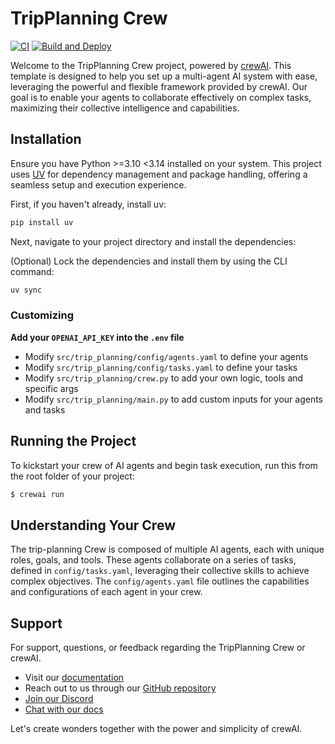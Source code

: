 # TripPlanning Crew

[![CI](https://github.com/ale9420/crewai-trip-planning/actions/workflows/ci.yml/badge.svg)](https://github.com/ale9420/crewai-trip-planning/actions/workflows/ci.yml)
[![Build and Deploy](https://github.com/ale9420/crewai-trip-planning/actions/workflows/cd.yml/badge.svg)](https://github.com/ale9420/crewai-trip-planning/actions/workflows/cd.yml)

Welcome to the TripPlanning Crew project, powered by [crewAI](https://crewai.com). This template is designed to help you set up a multi-agent AI system with ease, leveraging the powerful and flexible framework provided by crewAI. Our goal is to enable your agents to collaborate effectively on complex tasks, maximizing their collective intelligence and capabilities.

## Installation

Ensure you have Python >=3.10 <3.14 installed on your system. This project uses [UV](https://docs.astral.sh/uv/) for dependency management and package handling, offering a seamless setup and execution experience.

First, if you haven't already, install uv:

```bash
pip install uv
```

Next, navigate to your project directory and install the dependencies:

(Optional) Lock the dependencies and install them by using the CLI command:
```bash
uv sync
```
### Customizing

**Add your `OPENAI_API_KEY` into the `.env` file**

- Modify `src/trip_planning/config/agents.yaml` to define your agents
- Modify `src/trip_planning/config/tasks.yaml` to define your tasks
- Modify `src/trip_planning/crew.py` to add your own logic, tools and specific args
- Modify `src/trip_planning/main.py` to add custom inputs for your agents and tasks

## Running the Project

To kickstart your crew of AI agents and begin task execution, run this from the root folder of your project:

```bash
$ crewai run
```

## Understanding Your Crew

The trip-planning Crew is composed of multiple AI agents, each with unique roles, goals, and tools. These agents collaborate on a series of tasks, defined in `config/tasks.yaml`, leveraging their collective skills to achieve complex objectives. The `config/agents.yaml` file outlines the capabilities and configurations of each agent in your crew.

## Support

For support, questions, or feedback regarding the TripPlanning Crew or crewAI.
- Visit our [documentation](https://docs.crewai.com)
- Reach out to us through our [GitHub repository](https://github.com/joaomdmoura/crewai)
- [Join our Discord](https://discord.com/invite/X4JWnZnxPb)
- [Chat with our docs](https://chatg.pt/DWjSBZn)

Let's create wonders together with the power and simplicity of crewAI.
